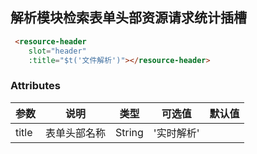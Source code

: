 ## 解析模块检索表单头部资源请求统计插槽

```html
 <resource-header
    slot="header"
    :title="$t('文件解析')"></resource-header>
```
### Attributes
| 参数      | 说明          | 类型      | 可选值                | 默认值  |
|--------- |------------- |---------- |------------------  |-------- |
| title    | 表单头部名称   | String    | '实时解析'          | |